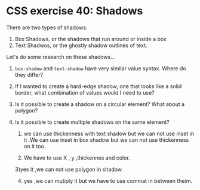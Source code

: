 # CSS exercise 40: Shadows

There are two types of shadows:

1. Box Shadows, or the shadows that run around or inside a box
1. Text Shadwos, or the ghostly shadow outlines of text.

Let's do some research on these shadows…

1. `box-shadow` and `text-shadow` have very similar value syntax. Where do they differ?
1. If I wanted to create a hard-edge shadow, one that looks like a solid border, what combination of values would I need to use?
1. Is it possible to create a shadow on a circular element? What about a polygon?
1. Is it possible to create multiple shadows on the same element?
   
   1) we can use thickenness with  text shadow but we can not use inset in it .We can use inset in box shadow but we can not use thickenness on it too.

   2) We have to use X , y ,thickennes and color.

   3)yes it ,we can not use polygon in shadow.

   4) yes ,we can mutiply it but we have to use commat  in between theim.   